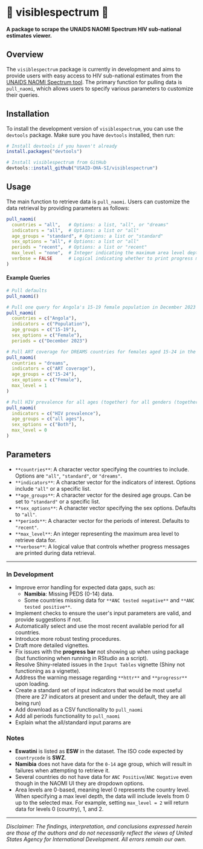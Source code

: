 # 🌈 visiblespectrum 🌈




**A package to scrape the UNAIDS NAOMI Spectrum HIV sub-national estimates viewer.**

## Overview

The `visiblespectrum` package is currently in development and aims to provide users with easy access to HIV sub-national estimates from the [UNAIDS NAOMI Spectrum tool](https://naomi-spectrum.unaids.org/). The primary function for pulling data is `pull_naomi`, which allows users to specify various parameters to customize their queries.

## Installation

To install the development version of `visiblespectrum`, you can use the `devtools` package. Make sure you have `devtools` installed, then run:

```R
# Install devtools if you haven't already
install.packages("devtools")

# Install visiblespectrum from GitHub
devtools::install_github("USAID-OHA-SI/visiblespectrum")
```
## Usage
The main function to retrieve data is `pull_naomi`. Users can customize the data retrieval by providing parameters as follows:

```R
pull_naomi(
  countries = "all",   # Options: a list, "all", or "dreams"
  indicators = "all",  # Options: a list or "all"
  age_groups = "standard", # Options: a list or "standard"
  sex_options = "all", # Options: a list or "all"
  periods = "recent",  # Options: a list or "recent"
  max_level = "none",  # Integer indicating the maximum area level depth or "none"
  verbose = FALSE      # Logical indicating whether to print progress messages
)
```
#### Example Queries

```R
# Pull defaults
pull_naomi()

# Pull one query for Angola's 15-19 female population in December 2023
pull_naomi(
  countries = c("Angola"),
  indicators = c("Population"),
  age_groups = c("15-19"),
  sex_options = c("Female"),
  periods = c("December 2023")

# Pull ART coverage for DREAMS countries for females aged 15-24 in the most recent period (default) at area levels 0 and 1
pull_naomi(
  countries = "dreams", 
  indicators = c("ART coverage"), 
  age_groups = c("15-24"), 
  sex_options = c("Female"), 
  max_level = 1
)

# Pull HIV prevalence for all ages (together) for all genders (together) in all countries at the country (area level 0) level
pull_naomi(
  indicators = c("HIV prevalence"),
  age_groups = c("all ages"),
  sex_options = c("Both"),
  max_level = 0
)
```

## Parameters

- `**countries**`: A character vector specifying the countries to include. Options are `"all"`, `"standard"`, or `"dreams"`.
- `**indicators**`: A character vector for the indicators of interest. Options include `"all"` or a specific list.
- `**age_groups**`: A character vector for the desired age groups. Can be set to `"standard"` or a specific list.
- `**sex_options**`: A character vector specifying the sex options. Defaults to `"all"`.
- `**periods**`: A character vector for the periods of interest. Defaults to `"recent"`.
- `**max_level**`: An integer representing the maximum area level to retrieve data for.
- `**verbose**`: A logical value that controls whether progress messages are printed during data retrieval.


---

### In Development
- Improve error handling for expected data gaps, such as:
  - **Namibia**: Missing PEDS (0-14) data.
  - Some countries missing data for `**ANC tested negative**` and `**ANC tested positive**`.
- Implement checks to ensure the user's input parameters are valid, and provide suggestions if not.
- Automatically select and use the most recent available period for all countries.
- Introduce more robust testing procedures.
- Draft more detailed vignettes.
- Fix issues with the **progress bar** not showing up when using package (but functioning when running in RStudio as a script).
- Resolve Shiny-related issues in the `Input Tables` vignette (Shiny not functioning as a vignette).
- Address the warning message regarding `**httr**` and `**progressr**` upon loading.
- Create a standard set of input indicators that would be most useful (there are 27 indicators at present and under the default, they are all being run)
- Add download as a CSV functionality to `pull_naomi`
- Add all periods functionality to `pull_naomi`
- Explain what the all/standard input params are

### Notes
- **Eswatini** is listed as **ESW** in the dataset. The ISO code expected by `countrycode` is **SWZ**.
- **Namibia** does not have data for the `0-14` age group, which will result in failures when attempting to retrieve it.
- Several countries do not have data for `ANC Positive`/`ANC Negative` even though in the NAOMI UI they are dropdown options.
- Area levels are 0-based, meaning level 0 represents the country level. When specifying a max level depth, the data will include levels from 0 up to the selected max. For example, setting `max_level = 2` will return data for levels 0 (country), 1, and 2.



---
*Disclaimer: The findings, interpretation, and conclusions expressed herein are those of the authors and do not necessarily reflect the views of United States Agency for International Development. All errors remain our own.*

